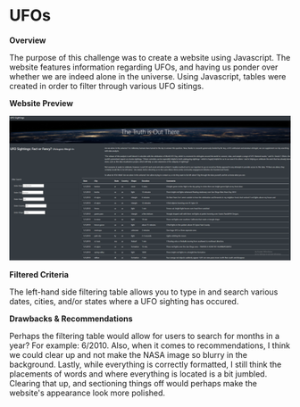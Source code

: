 # UFOs

**Overview**

The purpose of this challenge was to create a website using Javascript. The website features information regarding UFOs, and having us ponder over whether we are indeed alone in the universe. Using Javascript, tables were created in order to filter through various UFO sitings. 

**Website Preview**

![](ufo_photo/ufo_pics.png)

**Filtered Criteria**

The left-hand side filtering table allows you to type in and search various dates, cities, and/or states where a UFO sighting has occured. 

**Drawbacks & Recommendations**

Perhaps the filtering table would allow for users to search for months in a year? For example: 6/2010. Also, when it comes to recommendations, I think we could clear up and not make the NASA image so blurry in the background. Lastly, while everything is correctly formatted, I still think the placements of words and where everything is located is a bit jumbled. Clearing that up, and sectioning things off would perhaps make the website's appearance look more polished. 
